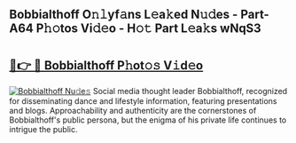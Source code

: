 ## Bobbialthoff O𝚗𝚕yf𝚊ns L𝚎a𝚔ed N𝚞𝚍es - Part-A64 P𝚑𝚘tos Vi𝚍𝚎o - H𝚘𝚝 Part L𝚎a𝚔s wNqS3

# <h2><a href="http://kf8q94c.oniu.top/?m=Bobbialthoff">🔗👉 🔴 Bobbialthoff P𝚑ot𝚘𝚜 V𝚒d𝚎o</a></h2>

[![Bobbialthoff Nu𝚍e𝚜](https://i.imgur.com/0qMVB7G.gif)](http://kf8q94c.oniu.top/?m=Bobbialthoff)
Social media thought leader Bobbialthoff, recognized for disseminating dance and lifestyle information, featuring presentations and blogs. Approachability and authenticity are the cornerstones of Bobbialthoff's public persona, but the enigma of his private life continues to intrigue the public.  
